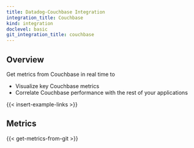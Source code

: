 ```yaml
---
title: Datadog-Couchbase Integration
integration_title: Couchbase
kind: integration
doclevel: basic
git_integration_title: couchbase
---
```


## Overview

Get metrics from Couchbase in real time to

* Visualize key Couchbase metrics
* Correlate Couchbase performance with the rest of your applications

{{< insert-example-links >}}

## Metrics

{{< get-metrics-from-git >}}
